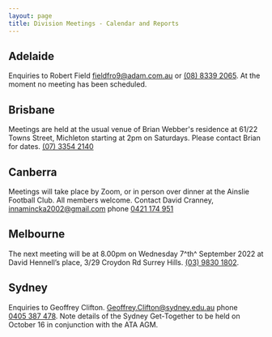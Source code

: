 ```yaml
---
layout: page
title: Division Meetings - Calendar and Reports
---
```

## Adelaide

Enquiries to Robert Field <fieldfro9@adam.com.au> or [(08)&nbsp;8339&nbsp;2065](tel:+61883392065).
At the moment no meeting has been scheduled.

## Brisbane

Meetings are held at the usual venue of Brian Webber's residence at 61/22 Towns Street, Michleton starting at 2pm on Saturdays. Please contact Brian for dates.
[(07)&nbsp;3354&nbsp;2140](tel:+61733542140)

## Canberra

Meetings will take place by Zoom, or in person over dinner
at the Ainslie Football Club.
All members welcome.
Contact David Cranney, <innamincka2002@gmail.com> phone [0421&nbsp;174&nbsp;951](tel:+61421174951)

## Melbourne

The next meeting will be at
8.00pm on Wednesday
7^th^ September 2022
at David Hennell’s place, 3/29 Croydon Rd Surrey Hills. [(03)&nbsp;9830&nbsp;1802](tel:+61398301802).

## Sydney

Enquiries to Geoffrey Clifton.
<Geoffrey.Clifton@sydney.edu.au> phone [0405&nbsp;387&nbsp;478](tel:+61405387478).
Note details of the Sydney Get-Together to be held on October 16 in conjunction with the ATA AGM.
